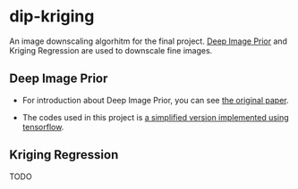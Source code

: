 # dip-kriging
An image downscaling algorhitm for the final project. [Deep Image Prior](https://dmitryulyanov.github.io/deep_image_prior) and Kriging Regression are used to downscale fine images. 

## Deep Image Prior
- For introduction about Deep Image Prior, you can see [the original paper](https://dmitryulyanov.github.io/deep_image_prior).

- The codes used in this project is [a simplified version implemented using tensorflow](https://github.com/beala/deep-image-prior-tensorflow).

## Kriging Regression 
TODO
